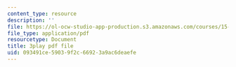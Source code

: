 ```yaml
---
content_type: resource
description: ''
file: https://ol-ocw-studio-app-production.s3.amazonaws.com/courses/15-071-the-analytics-edge-spring-2017/093491ce59039f2c66923a9ac6deaefe_EGDQfE7MREw.pdf
file_type: application/pdf
resourcetype: Document
title: 3play pdf file
uid: 093491ce-5903-9f2c-6692-3a9ac6deaefe
---
```

